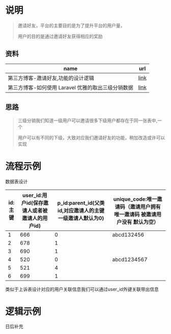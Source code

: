 # 说明

>邀请好友，平台的主要目的是为了提升平台的用户量，
>
>用户的目的是通过邀请好友获得相应的奖励

## 资料

| name                                               | url                                                          |
| -------------------------------------------------- | ------------------------------------------------------------ |
| 第三方博客-邀请好友,功能的设计逻辑                 | [link](http://www.woshipm.com/pd/1573170.html/comment-page-1) |
| 第三方博客-如何使用 Laravel 优雅的取出三级分销数据 | [link](https://www.qianjinyike.com/%e5%a6%82%e4%bd%95%e4%bd%bf%e7%94%a8-laravel-%e4%bc%98%e9%9b%85%e7%9a%84%e5%8f%96%e5%87%ba%e4%b8%89%e7%ba%a7%e5%88%86%e9%94%80%e6%95%b0%e6%8d%ae/) |

##  思路

> 三级分销我们知道一级用户可以邀请很多下级用户都存在于同一张表中,一个
>
> 用户可以有不同的下级，大致对应我们邀请好友的功能，稍加改造或许可以实现

# 流程示例

数据表设计

| id:主键 | user_id:用户id(保存邀请人或者被邀请人的用户id) | p_id:parent_id(父类id,对应邀请人的主键 一级邀请人默认为0) | unique_code:唯一邀请码（邀请用户拥有唯一邀请码 被邀请用户没有 默认为空） |
| ------- | ---------------------------------------------- | --------------------------------------------------------- | ------------------------------------------------------------ |
| 1       | 666                                            | 0                                                         | abcd132456                                                   |
| 2       | 678                                            | 1                                                         |                                                              |
| 3       | 690                                            | 1                                                         |                                                              |
| 4       | 520                                            | 0                                                         | abcd1234567                                                  |
| 5       | 521                                            | 4                                                         |                                                              |
| 6       | 699                                            | 1                                                         |                                                              |

类似于上诉表设计对应的用户关联信息我们可以通过user_id外键关联带出信息

# 逻辑示例

日后补充
